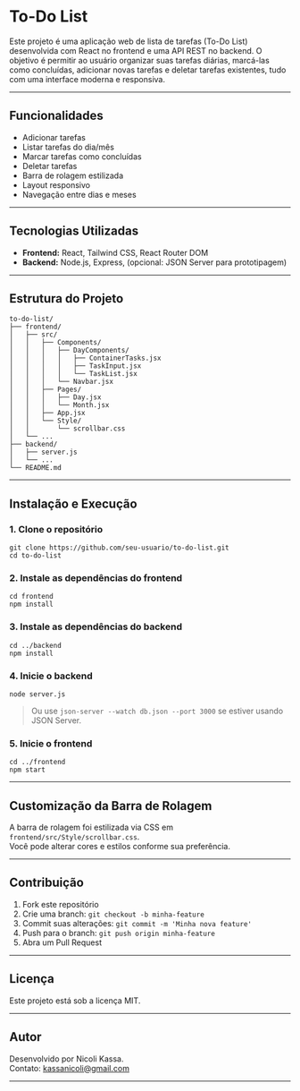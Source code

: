 # To-Do List

Este projeto é uma aplicação web de lista de tarefas (To-Do List) desenvolvida com React no frontend e uma API REST no backend. O objetivo é permitir ao usuário organizar suas tarefas diárias, marcá-las como concluídas, adicionar novas tarefas e deletar tarefas existentes, tudo com uma interface moderna e responsiva.

---

## Funcionalidades

- Adicionar tarefas
- Listar tarefas do dia/mês
- Marcar tarefas como concluídas
- Deletar tarefas
- Barra de rolagem estilizada
- Layout responsivo
- Navegação entre dias e meses

---

## Tecnologias Utilizadas

- **Frontend:** React, Tailwind CSS, React Router DOM
- **Backend:** Node.js, Express, (opcional: JSON Server para prototipagem)

---

## Estrutura do Projeto

```
to-do-list/
├── frontend/
│   ├── src/
│   │   ├── Components/
│   │   │   ├── DayComponents/
│   │   │   │   ├── ContainerTasks.jsx
│   │   │   │   ├── TaskInput.jsx
│   │   │   │   └── TaskList.jsx
│   │   │   └── Navbar.jsx
│   │   ├── Pages/
│   │   │   ├── Day.jsx
│   │   │   └── Month.jsx
│   │   ├── App.jsx
│   │   └── Style/
│   │       └── scrollbar.css
│   └── ...
├── backend/
│   ├── server.js
│   └── ...
└── README.md
```

---

## Instalação e Execução

### 1. Clone o repositório

```
git clone https://github.com/seu-usuario/to-do-list.git
cd to-do-list
```

### 2. Instale as dependências do frontend

```
cd frontend
npm install
```

### 3. Instale as dependências do backend

```
cd ../backend
npm install
```

### 4. Inicie o backend

```
node server.js
```
> Ou use `json-server --watch db.json --port 3000` se estiver usando JSON Server.

### 5. Inicie o frontend

```
cd ../frontend
npm start
```

---

## Customização da Barra de Rolagem

A barra de rolagem foi estilizada via CSS em `frontend/src/Style/scrollbar.css`.  
Você pode alterar cores e estilos conforme sua preferência.

---

## Contribuição

1. Fork este repositório
2. Crie uma branch: `git checkout -b minha-feature`
3. Commit suas alterações: `git commit -m 'Minha nova feature'`
4. Push para o branch: `git push origin minha-feature`
5. Abra um Pull Request

---

## Licença

Este projeto está sob a licença MIT.

---

## Autor

Desenvolvido por Nicoli Kassa.  
Contato: kassanicoli@gmail.com

---
